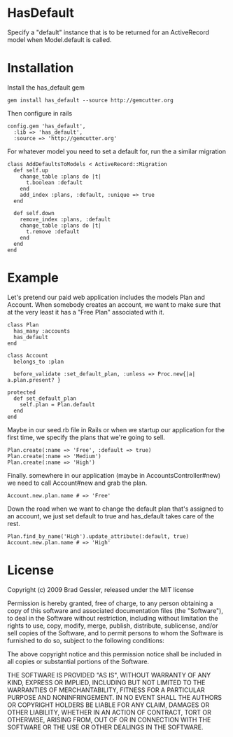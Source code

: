 # HasDefault

Specify a "default" instance that is to be returned for an ActiveRecord model when Model.default is called.

# Installation

Install the has_default gem

    gem install has_default --source http://gemcutter.org
    
Then configure in rails

    config.gem 'has_default',
      :lib => 'has_default',
      :source => 'http://gemcutter.org'

For whatever model you need to set a default for, run the a similar migration

    class AddDefaultsToModels < ActiveRecord::Migration
      def self.up
        change_table :plans do |t|
          t.boolean :default
        end
        add_index :plans, :default, :unique => true
      end

      def self.down
        remove_index :plans, :default
        change_table :plans do |t|
          t.remove :default
        end
      end
    end
    
# Example

Let's pretend our paid web application includes the models Plan and Account. When somebody creates an account, we want to make sure that at the very least it has a "Free Plan" associated with it.

    class Plan
      has_many :accounts
      has_default
    end

    class Account
      belongs_to :plan
  
      before_validate :set_default_plan, :unless => Proc.new{|a| a.plan.present? }
  
    protected
      def set_default_plan
        self.plan = Plan.default
      end
    end

Maybe in our seed.rb file in Rails or when we startup our application for the first time, we specify the plans that we're going to sell.

    Plan.create(:name => 'Free', :default => true)
    Plan.create(:name => 'Medium')
    Plan.create(:name => 'High')

Finally. somewhere in our application (maybe in AccountsController#new) we need to call Account#new and grab the plan.

    Account.new.plan.name # => 'Free'

Down the road when we want to change the default plan that's assigned to an account, we just set default to true and has_default takes care of the rest.

    Plan.find_by_name('High').update_attribute(:default, true)
    Account.new.plan.name # => 'High'

# License

Copyright (c) 2009 Brad Gessler, released under the MIT license

Permission is hereby granted, free of charge, to any person obtaining a copy
of this software and associated documentation files (the "Software"), to deal
in the Software without restriction, including without limitation the rights
to use, copy, modify, merge, publish, distribute, sublicense, and/or sell
copies of the Software, and to permit persons to whom the Software is
furnished to do so, subject to the following conditions:

The above copyright notice and this permission notice shall be included in
all copies or substantial portions of the Software.

THE SOFTWARE IS PROVIDED "AS IS", WITHOUT WARRANTY OF ANY KIND, EXPRESS OR
IMPLIED, INCLUDING BUT NOT LIMITED TO THE WARRANTIES OF MERCHANTABILITY,
FITNESS FOR A PARTICULAR PURPOSE AND NONINFRINGEMENT. IN NO EVENT SHALL THE
AUTHORS OR COPYRIGHT HOLDERS BE LIABLE FOR ANY CLAIM, DAMAGES OR OTHER
LIABILITY, WHETHER IN AN ACTION OF CONTRACT, TORT OR OTHERWISE, ARISING FROM,
OUT OF OR IN CONNECTION WITH THE SOFTWARE OR THE USE OR OTHER DEALINGS IN
THE SOFTWARE.